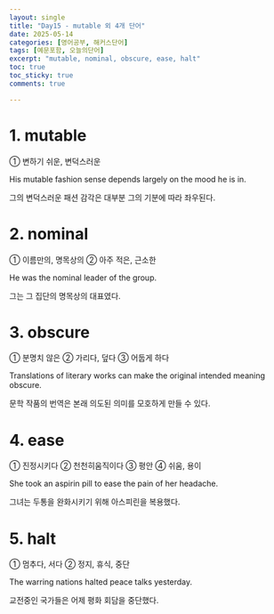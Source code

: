 ```yaml
---
layout: single
title: "Day15 - mutable 외 4개 단어"
date: 2025-05-14
categories: [영어공부, 해커스단어]
tags: [예문포함, 오늘의단어]
excerpt: "mutable, nominal, obscure, ease, halt"
toc: true
toc_sticky: true
comments: true

---
```


# 1. mutable
① 변하기 쉬운, 변덕스러운

His mutable fashion sense depends largely on the mood he is in.

그의 변덕스러운 패션 감각은 대부분 그의 기분에 따라 좌우된다.

# 2. nominal
① 이름만의, 명목상의 ② 아주 적은, 근소한

He was the nominal leader of the group.

그는 그 집단의 명목상의 대표였다.

# 3. obscure
① 분명치 않은 ② 가리다, 덮다 ③ 어둡게 하다

Translations of literary works can make the original intended meaning obscure.

문학 작품의 번역은 본래 의도된 의미를 모호하게 만들 수 있다.

# 4. ease
① 진정시키다 ② 천천히움직이다 ③ 평안 ④ 쉬움, 용이

She took an aspirin pill to ease the pain of her headache.

그녀는 두통을 완화시키기 위해 아스피린을 복용했다.

# 5. halt
① 멈추다, 서다 ② 정지, 휴식, 중단

The warring nations halted peace talks yesterday.

교전중인 국가들은 어제 평화 회담을 중단했다.